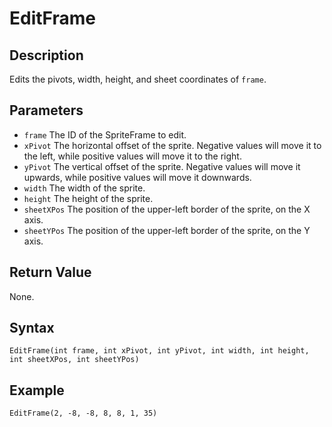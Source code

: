 # EditFrame

## Description
Edits the pivots, width, height, and sheet coordinates of `frame`.

## Parameters
- `frame`
The ID of the SpriteFrame to edit.
- `xPivot`
The horizontal offset of the sprite. Negative values will move it to the left, while positive values will move it to the right.
- `yPivot`
The vertical offset of the sprite. Negative values will move it upwards, while positive values will move it downwards.
- `width`
The width of the sprite.
- `height`
The height of the sprite.
- `sheetXPos`
The position of the upper-left border of the sprite, on the X axis.
- `sheetYPos`
The position of the upper-left border of the sprite, on the Y axis.

## Return Value
None.

## Syntax
```
EditFrame(int frame, int xPivot, int yPivot, int width, int height, int sheetXPos, int sheetYPos)
```

## Example
```
EditFrame(2, -8, -8, 8, 8, 1, 35)
```